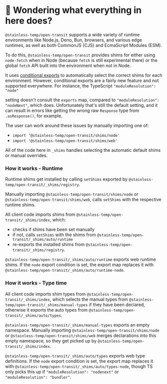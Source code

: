 # 👋 Wondering what everything in here does?

`@stainless-temp/open-transit` supports a wide variety of runtime environments like Node.js, Deno, Bun, browsers, and various
edge runtimes, as well as both CommonJS (CJS) and EcmaScript Modules (ESM).

To do this, `@stainless-temp/open-transit` provides shims for either using `node-fetch` when in Node (because `fetch` is still experimental there) or the global `fetch` API built into the environment when not in Node.

It uses [conditional exports](https://nodejs.org/api/packages.html#conditional-exports) to
automatically select the correct shims for each environment. However, conditional exports are a fairly new
feature and not supported everywhere. For instance, the TypeScript `"moduleResolution": "node"`

setting doesn't consult the `exports` map, compared to `"moduleResolution": "nodeNext"`, which does.
Unfortunately that's still the default setting, and it can result in errors like
getting the wrong raw `Response` type from `.asResponse()`, for example.

The user can work around these issues by manually importing one of:

- `import '@stainless-temp/open-transit/shims/node'`
- `import '@stainless-temp/open-transit/shims/web'`

All of the code here in `_shims` handles selecting the automatic default shims or manual overrides.

### How it works - Runtime

Runtime shims get installed by calling `setShims` exported by `@stainless-temp/open-transit/_shims/registry`.

Manually importing `@stainless-temp/open-transit/shims/node` or `@stainless-temp/open-transit/shims/web`, calls `setShims` with the respective runtime shims.

All client code imports shims from `@stainless-temp/open-transit/_shims/index`, which:

- checks if shims have been set manually
- if not, calls `setShims` with the shims from `@stainless-temp/open-transit/_shims/auto/runtime`
- re-exports the installed shims from `@stainless-temp/open-transit/_shims/registry`.

`@stainless-temp/open-transit/_shims/auto/runtime` exports web runtime shims.
If the `node` export condition is set, the export map replaces it with `@stainless-temp/open-transit/_shims/auto/runtime-node`.

### How it works - Type time

All client code imports shim types from `@stainless-temp/open-transit/_shims/index`, which selects the manual types from `@stainless-temp/open-transit/_shims/manual-types` if they have been declared, otherwise it exports the auto types from `@stainless-temp/open-transit/_shims/auto/types`.

`@stainless-temp/open-transit/_shims/manual-types` exports an empty namespace.
Manually importing `@stainless-temp/open-transit/shims/node` or `@stainless-temp/open-transit/shims/web` merges declarations into this empty namespace, so they get picked up by `@stainless-temp/open-transit/_shims/index`.

`@stainless-temp/open-transit/_shims/auto/types` exports web type definitions.
If the `node` export condition is set, the export map replaces it with `@stainless-temp/open-transit/_shims/auto/types-node`, though TS only picks this up if `"moduleResolution": "nodenext"` or `"moduleResolution": "bundler"`.
